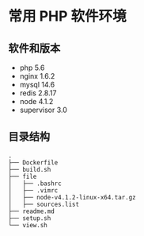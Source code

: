 常用 PHP 软件环境
===============

软件和版本
--------

- php 5.6
- nginx 1.6.2
- mysql 14.6
- redis 2.8.17
- node 4.1.2
- supervisor 3.0

目录结构
------

```shell
.
├── Dockerfile
├── build.sh
├── file
│   ├── .bashrc
│   ├── .vimrc
│   ├── node-v4.1.2-linux-x64.tar.gz
│   ├── sources.list
├── readme.md
├── setup.sh
└── view.sh
```




